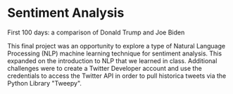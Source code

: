 # Sentiment Analysis
First 100 days: a comparison of Donald Trump and Joe Biden

This final project was an opportunity to explore a type of Natural Language Processing (NLP) machine learning technique for sentiment analysis. This expanded on the introduction to NLP that we learned in class. Additional challenges were to create a Twitter Developer account and use the credentials to access the Twitter API in order to pull historica tweets via the Python Library "Tweepy".
